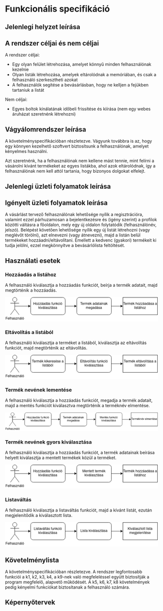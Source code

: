 # Funkcionális specifikáció

## Jelenlegi helyzet leírása

## A rendszer céljai és nem céljai

A rendszer céljai:
- Egy olyan felület létrehozása, amelyet könnyű minden felhasználónak kezelnie
- Olyan listák létrehozása, amelyek eltárolódnak a memóriában, és csak a felhasználó szerkesztheti azokat
- A felhasználók segítése a bevásárlásban, hogy ne kelljen a fejükben tartaniuk a listát

Nem céljai:
- Egyes boltok kínálatának időbeli frissítése és kiírása (nem egy webes áruházat szeretnénk létrehozni)

## Vágyálomrendszer leírása

A követelményspecifikációban részletezve. Vágyunk továbbra is az, hogy egy könnyen kezelhető szoftvert biztosítsunk a felhasználónak, amelyet kényelmes használni.

Azt szeretnénk, ha a felhasználónak nem kellene mást tennie, mint felírni a vásárolni kívánt termékeket az egyes listákba, ahol azok eltárolódnak, így a felhasználónak nem kell attól tartania, hogy bizonyos dolgokat elfelejt.

## Jelenlegi üzleti folyamatok leírása

## Igényelt üzleti folyamatok leírása

A vásárlást tervező felhasználónak lehetősége nyílik a regisztrációra, valamint ezzel párhuzamosan a
bejelentkezésre és (igény szerint) a profilok közötti váltásra a főoldalon, mely egy új oldalon folytatódik
(felhasználónév, jelszó). Belépést követően lehetősége nyílik egy új listát létrehozni (vagy meglévőt törölni),
azt elnevezni (vagy átnevezni), majd a listán belül termékeket hozzáadni/eltávolítani.
Emellett a kedvenc (gyakori) termékeit ki tudja jelölni, ezzel megkönnyítve a bevásárlólista feltöltését.

## Használati esetek

### Hozzáadás a listához

A felhasználó kiválasztja a hozzáadás funkciót, beírja a termék adatait, majd megtörténik a hozzáadás.

![Hozzáadás](UML/hasznalati_esetek/hozzaad.png)

### Eltávolítás a listából

A felhasználó kiválasztja a terméket a listából, kiválasztja az eltávolítás funkciót, majd megtörténik az eltávolítás.

![Eltávolítás](UML/hasznalati_esetek/eltavolitas.png)

### Termék nevének lementése

A felhasználó kiválasztja a hozzáadás funkciót, megadja a termék adatait, majd a mentés funkciót kiválasztva megtörténik a terméknév elmentése.

![Mentés](UML/hasznalati_esetek/mentes.png)

### Termék nevének gyors kiválasztása

A felhasználó kiválasztja a hozzáadás funkciót, a termék adatainak beírása helyett kiválasztja a mentett termékek közül a terméket.

![Gyors kiválasztás](UML/hasznalati_esetek/gyorskivalasztas.png)

### Listaváltás

A felhasználó kiválasztja a listaváltás funkciót, majd a kívánt listát, ezután megjelenítődik a kiválasztott lista.

![Listaváltás](UML/hasznalati_esetek/listavaltas.png)

## Követelménylista

A követelményspecifikációban részletezve. A rendszer legfontosabb funkciói a k1, k2, k3, k4, a k9-nek való megfeleléssel együtt biztosítják a program megfelelő, alapvető működését. A k5, k6, k7, k8 követelmények pedig kényelmi funkciókat biztosítanak a felhasználó számára.

## Képernyőtervek